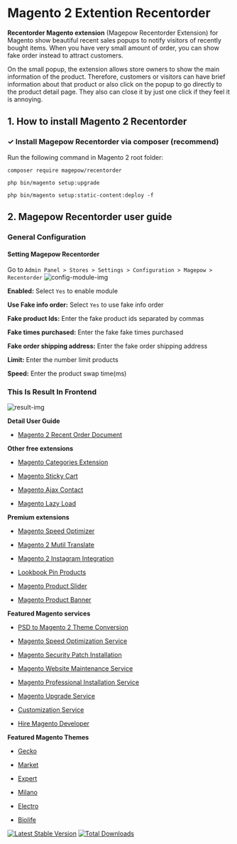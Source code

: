# Magento 2 Extention Recentorder
**Recentorder Magento extension** (Magepow Recentorder Extension) for Magento show beautiful recent sales popups to notify visitors of recently bought items. When you have very small amount of order, you can show fake order instead to attract customers.

On the small popup, the extension allows store owners to show the main information of the product.  Therefore, customers or visitors can have brief information about that product or also click on the popup to go directly to the product detail page. They also can close it by just one click if they feel it is annoying.

## 1. How to install Magento 2 Recentorder
### ✓ Install Magepow Recentorder via composer (recommend)
Run the following command in Magento 2 root folder:

`composer require magepow/recentorder`

`php bin/magento setup:upgrade`

`php bin/magento setup:static-content:deploy -f`
## 2. Magepow Recentorder user guide
### General Configuration
#### Setting Magepow Recentorder
Go to `Admin Panel > Stores > Settings > Configuration > Magepow > Recentorder`
![config-module-img](https://github.com/magepow/magento2-recentorder/blob/master/media/recent_order1.jpg)

**Enabled:** Select `Yes` to enable module

**Use Fake info order:** Select `Yes` to use fake info order

**Fake product Ids:** Enter the fake product ids separated by commas

**Fake times purchased:** Enter the fake fake times purchased

**Fake order shipping address:** Enter the fake order shipping address

**Limit:** Enter the number limit products

**Speed:** Enter the product swap time(ms)
### This Is Result In Frontend
 ![result-img](https://github.com/magepow/magento2-recentorder/blob/master/media/recent-result.gif)

**Detail User Guide**
* [Magento 2 Recent Order Document](https://docs.alothemes.com/m2/extension/recentorder/)

**Other free extensions**

* [Magento Categories Extension](https://magepow.com/magento-categories-extension.html)

* [Magento Sticky Cart](https://magepow.com/magento-sticky-cart.html)

* [Magento Ajax Contact](https://magepow.com/magento-ajax-contact-form.html)

* [Magento Lazy Load](https://magepow.com/magento-lazy-load.html)

**Premium extensions**

* [Magento Speed Optimizer](https://magepow.com/magento-speed-optimizer.html)

* [Magento 2 Mutil Translate](https://magepow.com/magento-multi-translate.html)

* [Magento 2 Instagram Integration](https://magepow.com/magento-2-instagram.html)

* [Lookbook Pin Products](https://magepow.com/lookbook-pin-products.html)

* [Magento Product Slider](https://magepow.com/magento-product-slider.html)

* [Magento Product Banner](https://magepow.com/magento-banner-slider.html)

**Featured Magento services**

* [PSD to Magento 2 Theme Conversion](https://magepow.com/psd-to-magento-theme-conversion.html)

* [Magento Speed Optimization Service](https://magepow.com/magento-speed-optimization-service.html)

* [Magento Security Patch Installation](https://magepow.com/magento-security-patch-installation.html)

* [Magento Website Maintenance Service](https://magepow.com/website-maintenance-service.html)

* [Magento Professional Installation Service](https://magepow.com/professional-installation-service.html)

* [Magento Upgrade Service](https://magepow.com/magento-upgrade-service.html)

* [Customization Service](https://magepow.com/customization-service.html)

* [Hire Magento Developer](https://magepow.com/hire-magento-developer.html)

**Featured Magento Themes**

* [Gecko](https://1.envato.market/c/1314680/275988/4415?u=https://themeforest.net/item/gecko-responsive-magento-2-theme-rtl-supported/24677410)

* [Market](https://1.envato.market/c/1314680/275988/4415?u=https://themeforest.net/item/market-responsive-magento-2-theme/22997928)

* [Expert](https://1.envato.market/c/1314680/275988/4415?u=https://themeforest.net/item/expert-premium-responsive-magento-2-and-1-support-rtl-magento-2-/21667789)

* [Milano](https://1.envato.market/c/1314680/275988/4415?u=https://themeforest.net/item/milano-fashion-responsive-magento-1-2-theme/12141971)

* [Electro](https://1.envato.market/c/1314680/275988/4415?u=https://themeforest.net/item/electro-responsive-magento-1-2-theme/17042067)

* [Biolife](https://1.envato.market/c/1314680/275988/4415?u=https://themeforest.net/item/biolife-organic-food-magento-2-theme-rtl-supported/25712510)

[![Latest Stable Version](https://poser.pugx.org/magepow/recentorder/v/stable)](https://packagist.org/packages/magepow/recentorder)
[![Total Downloads](https://poser.pugx.org/magepow/recentorder/downloads)](https://packagist.org/packages/magepow/recentorder)
